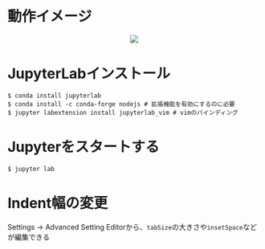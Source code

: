 # 動作イメージ
<div align="center">
  <img src="https://user-images.githubusercontent.com/4949982/47258571-fa779c00-d4d7-11e8-8673-a7b6cf29c9ad.png">
</div>

# JupyterLabインストール
```console
$ conda install jupyterlab
$ conda install -c conda-forge nodejs # 拡張機能を有効にするのに必要
$ jupyter labextension install jupyterlab_vim # vimのバインディング
```

# Jupyterをスタートする
```console
$ jupyter lab
```

# Indent幅の変更

Settings -> Advanced Setting Editorから、`tabSize`の大きさや`insetSpace`などが編集できる 

